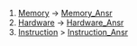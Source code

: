 1. [Memory](practise/memory.md) -> [Memory_Ansr](practise/memory_ansr.md)
2. [Hardware](practise/hardware.md) -> [Hardware_Ansr](practise/hardware_ansr.md)
3. [Instruction](practise/instruction.md) > [Instruction_Ansr](practise/instruction_ansr.md)